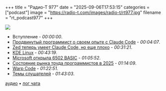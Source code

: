 +++
title = "Радио-Т 977"
date = "2025-09-06T17:53:15"
categories = ["podcast"]
image = "https://radio-t.com/images/radio-t/rt977.jpg"
filename = "rt_podcast977"
+++

![](https://radio-t.com/images/radio-t/rt977.jpg)

- Вступление - *00:00:00*.
- [Продвинутый программист о своем опыте с Claude Code](https://www.sanity.io/blog/first-attempt-will-be-95-garbage) - *00:04:07*.
- [Zed теперь умеет Claude Code, но еще плохо](https://zed.dev/blog/claude-code-via-acp) - *00:31:21*.
- [KDE Linux](https://www.phoronix.com/news/KDE-Linux-Alpha) - *00:43:19*.
- [Microsoft открыла 6502 BASIC](https://opensource.microsoft.com/blog/2025/09/03/microsoft-open-source-historic-6502-basic/) - *01:05:52*.
- [Состояние рынка труда программистов в 2025](https://newsletter.pragmaticengineer.com/p/state-of-the-tech-market-in-2025) - *01:14:09*.
- [Warp Code](https://www.warp.dev/blog/introducing-warp-code-prompt-to-prod) - *01:22:51*.
- [Темы слушателей](https://radio-t.com/p/2025/09/03/prep-977/) - *01:43:03*.


[аудио](https://cdn.radio-t.com/rt_podcast977.mp3) • [лог чата](https://chat.radio-t.com/logs/radio-t-977.html)
<audio src="https://cdn.radio-t.com/rt_podcast977.mp3" preload="none"></audio>
